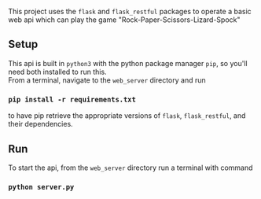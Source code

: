 This project uses the `flask` and `flask_restful` packages to operate a basic web api which can play the game "Rock-Paper-Scissors-Lizard-Spock"

## Setup

This api is built in `python3` with the python package manager `pip`, so you'll need both installed to run this.<br />
From a terminal, navigate to the `web_server` directory and run 
### `pip install -r requirements.txt`

to have pip retrieve the appropriate versions of `flask`, `flask_restful`, and their dependencies.

## Run

To start the api, from the `web_server` directory run a terminal with command 

### `python server.py`